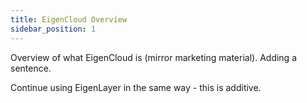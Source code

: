 ```yaml
---
title: EigenCloud Overview
sidebar_position: 1
---
```


Overview of what EigenCloud is (mirror marketing material). Adding a sentence.

Continue using EigenLayer in the same way - this is additive. 